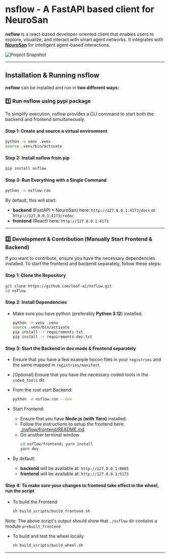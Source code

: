 # nsflow - A FastAPI based client for NeuroSan

**nsflow** is a react-based developer-oriented client that enables users to explore, visualize, and interact with smart agent networks. It integrates with [**NeuroSan**](https://github.com/leaf-ai/neuro-san) for intelligent agent-based interactions.

![Project Snapshot](https://raw.githubusercontent.com/leaf-ai/nsflow/main/docs/snapshot01.png)

---

## **Installation & Running nsflow**

**nsflow** can be installed and run in **two different ways:**

### **1️⃣ Run nsflow using pypi package**
To simplify execution, nsflow provides a CLI command to start both the backend and frontend simultaneously.

#### **Step 1: Create and source a virtual environment**
```bash
python -m venv .venv
source .venv/bin/activate
```

#### **Step 2: Install nsflow from pip**
```bash
pip install nsflow
```

#### **Step 3: Run Everything with a Single Command**
```bash
python -m nsflow.run
```

By default, this will start:
- **backend** (FastAPI + NeuroSan) here: `http://127.0.0.1:4173/docs` or `http://127.0.0.1:4173/redoc`
- **frontend** (React) here: `http://127.0.0.1:4173`

---

### **2️⃣ Development & Contribution (Manually Start Frontend & Backend)**
If you want to contribute, ensure you have the necessary dependencies installed. 
To start the frontend and backend separately, follow these steps:

#### **Step 1: Clone the Repository**
```bash
git clone https://github.com/leaf-ai/nsflow.git
cd nsflow
```

#### **Step 2: Install Dependencies**
- Make sure you have python (preferably **Python 3.12**) installed.
    ```bash
    python -m venv .venv
    source .venv/bin/activate
    pip install -r requirements.txt
    pip install -r requirements-dev.txt
    ```

#### **Step 3: Start the Backend in dev mode & Frontend separately**
- Ensure that you have a few example hocon files in your `registries` and the same mapped in `registries/manifest`.
- [Optional] Ensure that you have the necessary coded tools in the `coded_tools` dir.

- From the root start Backend:
    ```bash
    python -m nsflow.run --dev
    ```

- Start Frontend:
    - Ensure that you have **Node.js (with Yarn)** installed.
    - Follow the instructions to setup the frontend here: [./nsflow/frontend/README.md](https://github.com/leaf-ai/nsflow/tree/main/nsflow/frontend/README.md)
    - On another terminal window
        ```bash
        cd nsflow/frontend; yarn install
        yarn dev
        ```

- By default:
    - **backend** will be available at: `http://127.0.0.1:8005`
    - **frontend** will be available at: `http://127.0.0.1:5173`


#### **Step 4: To make sure your changes to frontend take effect in the wheel, run the script**

- To build the Frontend
    ```bash
    sh build_scripts/build_frontend.sh
    ```

Note: The above script's output should show that `./nsflow` dir contains a module `prebuilt_frontend`

- To build and test the wheel locally
    ```bash
    sh build_scripts/build_wheel.sh
    ```
---
